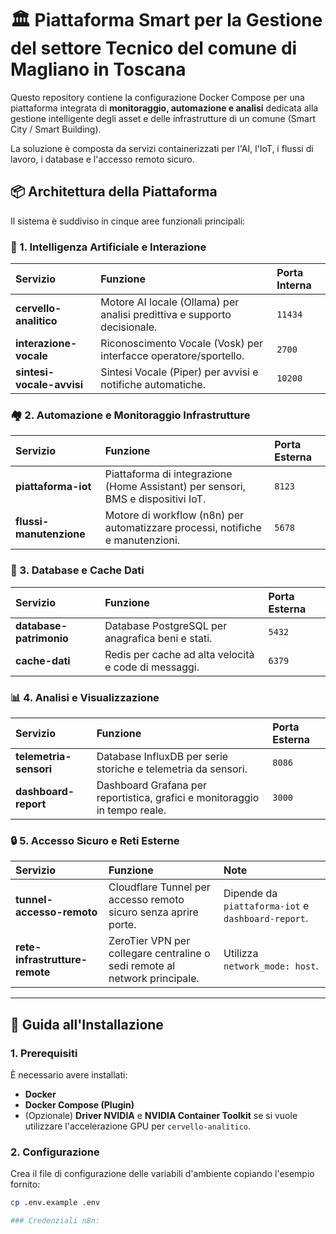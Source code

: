 # 🏛️ Piattaforma Smart per la Gestione del settore Tecnico del comune di Magliano in Toscana

Questo repository contiene la configurazione Docker Compose per una piattaforma integrata di **monitoraggio, automazione e analisi** dedicata alla gestione intelligente degli asset e delle infrastrutture di un comune (Smart City / Smart Building).

La soluzione è composta da servizi containerizzati per l'AI, l'IoT, i flussi di lavoro, i database e l'accesso remoto sicuro.

## 📦 Architettura della Piattaforma

Il sistema è suddiviso in cinque aree funzionali principali:

### 🧠 1. Intelligenza Artificiale e Interazione

| Servizio | Funzione | Porta Interna |
| :--- | :--- | :--- |
| **cervello-analitico** | Motore AI locale (Ollama) per analisi predittiva e supporto decisionale. | `11434` |
| **interazione-vocale** | Riconoscimento Vocale (Vosk) per interfacce operatore/sportello. | `2700` |
| **sintesi-vocale-avvisi** | Sintesi Vocale (Piper) per avvisi e notifiche automatiche. | `10200` |

### 🏘️ 2. Automazione e Monitoraggio Infrastrutture

| Servizio | Funzione | Porta Esterna |
| :--- | :--- | :--- |
| **piattaforma-iot** | Piattaforma di integrazione (Home Assistant) per sensori, BMS e dispositivi IoT. | `8123` |
| **flussi-manutenzione** | Motore di workflow (n8n) per automatizzare processi, notifiche e manutenzioni. | `5678` |

### 💾 3. Database e Cache Dati

| Servizio | Funzione | Porta Esterna |
| :--- | :--- | :--- |
| **database-patrimonio** | Database PostgreSQL per anagrafica beni e stati. | `5432` |
| **cache-dati** | Redis per cache ad alta velocità e code di messaggi. | `6379` |

### 📊 4. Analisi e Visualizzazione

| Servizio | Funzione | Porta Esterna |
| :--- | :--- | :--- |
| **telemetria-sensori** | Database InfluxDB per serie storiche e telemetria da sensori. | `8086` |
| **dashboard-report** | Dashboard Grafana per reportistica, grafici e monitoraggio in tempo reale. | `3000` |

### 🔒 5. Accesso Sicuro e Reti Esterne

| Servizio | Funzione | Note |
| :--- | :--- | :--- |
| **tunnel-accesso-remoto** | Cloudflare Tunnel per accesso remoto sicuro senza aprire porte. | Dipende da `piattaforma-iot` e `dashboard-report`. |
| **rete-infrastrutture-remote** | ZeroTier VPN per collegare centraline o sedi remote al network principale. | Utilizza `network_mode: host`. |

---

## 🚀 Guida all'Installazione

### 1. Prerequisiti

È necessario avere installati:

* **Docker**
* **Docker Compose (Plugin)**
* (Opzionale) **Driver NVIDIA** e **NVIDIA Container Toolkit** se si vuole utilizzare l'accelerazione GPU per `cervello-analitico`.

### 2. Configurazione

Crea il file di configurazione delle variabili d'ambiente copiando l'esempio fornito:

```bash
cp .env.example .env

### Credenziali n8n:
